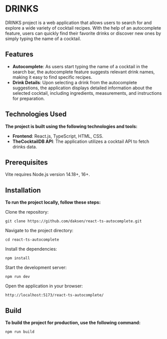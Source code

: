 # DRINKS
DRINKS project is a web application that allows users to search for and explore a wide variety of cocktail recipes. With the help of an autocomplete feature, users can quickly find their favorite drinks or discover new ones by simply typing the name of a cocktail.

## Features
- **Autocomplete**: As users start typing the name of a cocktail in the search bar, the autocomplete feature suggests relevant drink names, making it easy to find specific recipes.
- **Drink Details**: Upon selecting a drink from the autocomplete suggestions, the application displays detailed information about the selected cocktail, including ingredients, measurements, and instructions for preparation.

## Technologies Used
**The project is built using the following technologies and tools:**

- **Frontend**: React.js, TypeScript, HTML, CSS.
- **TheCocktailDB API**: The application utilizes a cocktail API to fetch drinks data.

## Prerequisites
Vite requires Node.js version 14.18+, 16+.

## Installation
**To run the project locally, follow these steps:**

Clone the repository:
```shell
git clone https://github.com/daksen/react-ts-autocomplete.git
```

Navigate to the project directory:
```shell
cd react-ts-autocomplete
```

Install the dependencies:
```shell
npm install
```

Start the development server:
``` shell
npm run dev
```

Open the application in your browser:
```shell
http://localhost:5173/react-ts-autocomplete/
```

## Build
**To build the project for production, use the following command:**

```shell
npm run build
```
